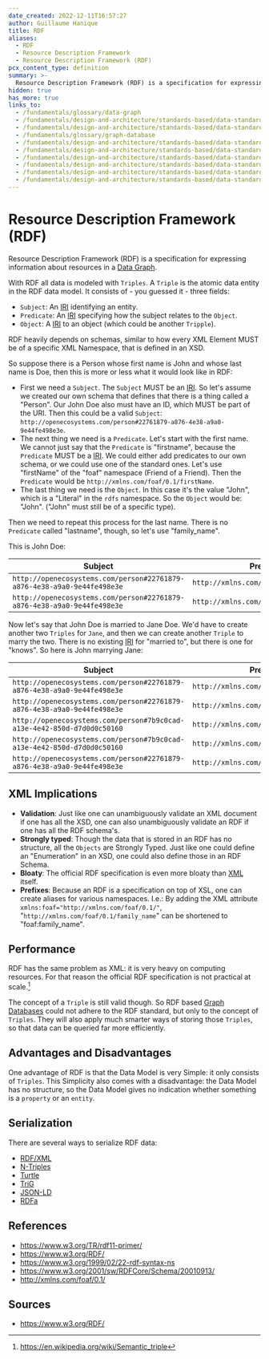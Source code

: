 ```yaml
---
date_created: 2022-12-11T16:57:27
author: Guillaume Hanique
title: RDF
aliases:
  - RDF
  - Resource Description Framework
  - Resource Description Framework (RDF)
pcx_content_type: definition
summary: >-
  Resource Description Framework (RDF) is a specification for expressing information about resources in a [Data Graph](/fundamentals/glossary/data-graph).
hidden: true
has_more: true
links_to:
  - /fundamentals/glossary/data-graph
  - /fundamentals/design-and-architecture/standards-based/data-standards/iri
  - /fundamentals/design-and-architecture/standards-based/data-standards/xml
  - /fundamentals/glossary/graph-database
  - /fundamentals/design-and-architecture/standards-based/data-standards/rdf-xml
  - /fundamentals/design-and-architecture/standards-based/data-standards/n-triples
  - /fundamentals/design-and-architecture/standards-based/data-standards/turtle
  - /fundamentals/design-and-architecture/standards-based/data-standards/trig
  - /fundamentals/design-and-architecture/standards-based/data-standards/json-ld
  - /fundamentals/design-and-architecture/standards-based/data-standards/rdfa
---
```


# Resource Description Framework (RDF)

Resource Description Framework (RDF) is a specification for expressing information about resources in a [Data Graph](/fundamentals/glossary/data-graph).

With RDF all data is modeled with `Triples`. A `Triple` is the atomic data entity in the RDF data model. It consists of - you guessed it - three fields:

- `Subject`: An [IRI](/fundamentals/design-and-architecture/standards-based/data-standards/iri) identifying an entity.
- `Predicate`: An [IRI](/fundamentals/design-and-architecture/standards-based/data-standards/iri) specifying how the subject relates to the `Object`.
- `Object`: A [IRI](/fundamentals/design-and-architecture/standards-based/data-standards/iri) to an object (which could be another `Tripple`).

RDF heavily depends on schemas, similar to how every XML Element MUST be of a specific XML Namespace, that is defined in an XSD.

So suppose there is a Person whose first name is John and whose last name is Doe, then this is more or less what it would look like in RDF:

- First we need a `Subject`. The `Subject` MUST be an [IRI](/fundamentals/design-and-architecture/standards-based/data-standards/iri). So let's assume we created our own schema that defines that there is a thing called a "Person". Our John Doe also must have an ID, which MUST be part of the URI. Then this could be a valid `Subject`: `http://openecosystems.com/person#22761879-a876-4e38-a9a0-9e44fe498e3e`.
- The next thing we need is a `Predicate`. Let's start with the first name. We cannot just say that the `Predicate` is "firstname", because the `Predicate` MUST be a [IRI](/fundamentals/design-and-architecture/standards-based/data-standards/iri). We could either add predicates to our own schema, or we could use one of the standard ones. Let's use "firstName" of the "foaf" namespace (Friend of a Friend). Then the `Predicate` would be `http://xmlns.com/foaf/0.1/firstName`.
- The last thing we need is the `Object`. In this case it's the value "John", which is a "Literal" in the `rdfs` namespace. So the `Object` would be: "John". ("John" must still be of a specific type).

Then we need to repeat this process for the last name. There is no `Predicate` called "lastname", though, so let's use "family_name".

This is John Doe:

| Subject                                                            | Predicate                               | Object |
| ------------------------------------------------------------------ | --------------------------------------- | ------ |
| `http://openecosystems.com/person#22761879-a876-4e38-a9a0-9e44fe498e3e` | `http://xmlns.com/foaf/0.1/firstName`   | John   |
| `http://openecosystems.com/person#22761879-a876-4e38-a9a0-9e44fe498e3e` | `http://xmlns.com/foaf/0.1/family_name` | Doe    |

Now let's say that John Doe is married to Jane Doe. We'd have to create another two `Triples` for `Jane`, and then we can create another `Triple` to marry the two. There is no existing [IRI](/fundamentals/design-and-architecture/standards-based/data-standards/iri) for "married to", but there is one for "knows". So here is John marrying Jane:

| Subject                                                            | Predicate                               | Object                                                             |
| ------------------------------------------------------------------ | --------------------------------------- | ------------------------------------------------------------------ |
| `http://openecosystems.com/person#22761879-a876-4e38-a9a0-9e44fe498e3e` | `http://xmlns.com/foaf/0.1/firstName`   | John                                                               |
| `http://openecosystems.com/person#22761879-a876-4e38-a9a0-9e44fe498e3e` | `http://xmlns.com/foaf/0.1/family_name` | Doe                                                                |
| `http://openecosystems.com/person#7b9c0cad-a13e-4e42-850d-d7d0d0c50160` | `http://xmlns.com/foaf/0.1/firstName`   | Jane                                                               |
| `http://openecosystems.com/person#7b9c0cad-a13e-4e42-850d-d7d0d0c50160` | `http://xmlns.com/foaf/0.1/family_name` | Doe                                                                |
| `http://openecosystems.com/person#22761879-a876-4e38-a9a0-9e44fe498e3e` | `http://xmlns.com/foaf/0.1/knows`       | `http://openecosystems.com/person#22761879-a876-4e38-a9a0-9e44fe498e3e` |

## XML Implications

- **Validation**: Just like one can unambiguously validate an XML document if one has all the XSD, one can also unambiguously validate an RDF if one has all the RDF schema's.
- **Strongly typed**: Though the data that is stored in an RDF has no structure, all the `Objects` are Strongly Typed. Just like one could define an "Enumeration" in an XSD, one could also define those in an RDF Schema.
- **Bloaty**: The official RDF specification is even more bloaty than [XML](/fundamentals/design-and-architecture/standards-based/data-standards/xml) itself.
- **Prefixes**: Because an RDF is a specification on top of XSL, one can create aliases for various namespaces. I.e.: By adding the XML attribute `xmlns:foaf="http://xmlns.com/foaf/0.1/"`, "`http://xmlns.com/foaf/0.1/family_name`" can be shortened to "foaf:family_name".

## Performance

RDF has the same problem as XML: it is very heavy on computing resources. For that reason the official RDF specification is not practical at scale.[^1]

The concept of a `Triple` is still valid though. So RDF based [Graph Databases](/fundamentals/glossary/graph-database) could not adhere to the RDF standard, but only to the concept of `Triples`. They will also apply much smarter ways of storing those `Triples`, so that data can be queried far more efficiently.

## Advantages and Disadvantages

One advantage of RDF is that the Data Model is very Simple: it only consists of `Triples`. This Simplicity also comes with a disadvantage: the Data Model has no structure, so the Data Model gives no indication whether something is a `property` or an `entity`.

## Serialization

There are several ways to serialize RDF data:

- [RDF/XML](/fundamentals/design-and-architecture/standards-based/data-standards/rdf-xml)
- [N-Triples](/fundamentals/design-and-architecture/standards-based/data-standards/n-triples)
- [Turtle](/fundamentals/design-and-architecture/standards-based/data-standards/turtle)
- [TriG](/fundamentals/design-and-architecture/standards-based/data-standards/trig)
- [JSON-LD](/fundamentals/design-and-architecture/standards-based/data-standards/json-ld)
- [RDFa](/fundamentals/design-and-architecture/standards-based/data-standards/rdfa)

## References

- https://www.w3.org/TR/rdf11-primer/
- https://www.w3.org/RDF/
- https://www.w3.org/1999/02/22-rdf-syntax-ns
- https://www.w3.org/2001/sw/RDFCore/Schema/20010913/
- http://xmlns.com/foaf/0.1/

[^1]: https://en.wikipedia.org/wiki/Semantic_triple

## Sources

- https://www.w3.org/RDF/

